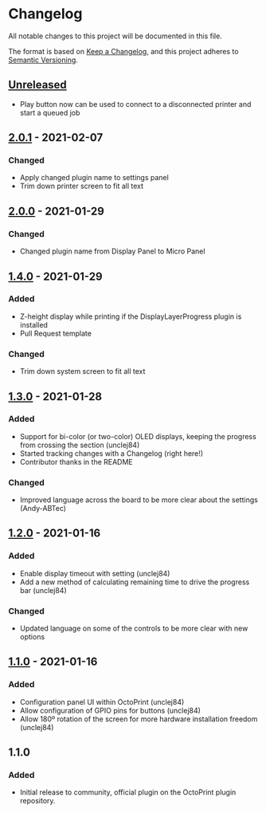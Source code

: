 # Changelog

All notable changes to this project will be documented in this file.

The format is based on [Keep a Changelog](https://keepachangelog.com/en/1.0.0/),
and this project adheres to [Semantic Versioning](https://semver.org/spec/v2.0.0.html).

## [Unreleased]
- Play button now can be used to connect to a disconnected printer and start a queued job

## [2.0.1] - 2021-02-07
### Changed
- Apply changed plugin name to settings panel
- Trim down printer screen to fit all text

## [2.0.0] - 2021-01-29
### Changed
- Changed plugin name from Display Panel to Micro Panel

## [1.4.0] - 2021-01-29
### Added
- Z-height display while printing if the DisplayLayerProgress plugin is installed
- Pull Request template

### Changed
- Trim down system screen to fit all text

## [1.3.0] - 2021-01-28
### Added
- Support for bi-color (or two-color) OLED displays, keeping the progress from crossing the section (unclej84)
- Started tracking changes with a Changelog (right here!)
- Contributor thanks in the README

### Changed
- Improved language across the board to be more clear about the settings (Andy-ABTec)

## [1.2.0] - 2021-01-16
### Added
- Enable display timeout with setting (unclej84)
- Add a new method of calculating remaining time to drive the progress bar (unclej84)

### Changed
- Updated language on some of the controls to be more clear with new options

## [1.1.0] - 2021-01-16
### Added
- Configuration panel UI within OctoPrint (unclej84)
- Allow configuration of GPIO pins for buttons (unclej84)
- Allow 180º rotation of the screen for more hardware installation freedom (unclej84)

## 1.1.0
### Added
- Initial release to community, official plugin on the OctoPrint plugin repository.

[Unreleased]: https://github.com/sethvoltz/OctoPrint-DisplayPanel/compare/v2.0.1...HEAD
[2.0.1]: https://github.com/sethvoltz/OctoPrint-DisplayPanel/compare/v2.0.0...v2.0.1
[2.0.0]: https://github.com/sethvoltz/OctoPrint-DisplayPanel/compare/v1.4.0...v2.0.0
[1.4.0]: https://github.com/sethvoltz/OctoPrint-DisplayPanel/compare/v1.3.0...v1.4.0
[1.3.0]: https://github.com/sethvoltz/OctoPrint-DisplayPanel/compare/v1.2.0...v1.3.0
[1.2.0]: https://github.com/sethvoltz/OctoPrint-DisplayPanel/compare/v1.1.0...v1.2.0
[1.1.0]: https://github.com/sethvoltz/OctoPrint-DisplayPanel/releases/tag/v1.1.0
